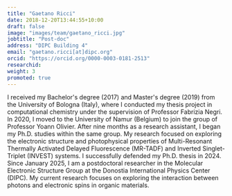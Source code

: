 ```yaml
---
title: "Gaetano Ricci"
date: 2018-12-20T13:44:55+10:00
draft: false
image: "images/team/gaetano_ricci.jpg"
jobtitle: "Post-doc"
address: "DIPC Building 4"
email: "gaetano.ricci[at]dipc.org"
orcid: "https://orcid.org/0000-0003-0181-2513"
researchid: 
weight: 3
promoted: true
---
```


I received my Bachelor's degree (2017) and Master's degree (2019) from the University of
Bologna (Italy), where I conducted my thesis project in computational chemistry under the
supervision of Professor Fabrizia Negri. In 2020, I moved to the University of Namur
(Belgium) to join the group of Professor Yoann Olivier. After nine months as a research
assistant, I began my Ph.D. studies within the same group. My research focused on
exploring the electronic structure and photophysical properties of Multi-Resonant
Thermally Activated Delayed Fluorescence (MR-TADF) and Inverted Singlet-Triplet
(INVEST) systems. I successfully defended my Ph.D. thesis in 2024.
Since January 2025, I am a postdoctoral researcher in the Molecular Electronic Structure
Group at the Donostia International Physics Center (DIPC). My current research focuses
on exploring the interaction between photons and electronic spins in organic materials.